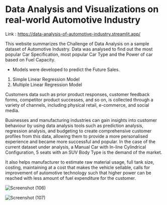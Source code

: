 # Data Analysis and Visualizations on real-world Automotive Industry 
 Link : https://data-analysis-of-automotive-industry.streamlit.app/

This website summarizes the Challenge of Data Analysis on a sample dataset of Automotive Industry.
Data was analysed to find out the most popular Car Specification, most popular Car Type and the Power of car based on Fuel Capacity.
- Models were developed to predict the Future Sales.
1. Simple Linear Regression Model
2. Multiple Linear Regression Model

Customers data such as prior product responses, customer feedback forms, competitor product successes, and so on, is collected through a variety of channels, including physical retail, e-commerce, and social media. 

Businesses and manufacturing industries can gain insights into customer behaviour by using data analysis tools such as prediction analysis, regression analysis, and budgeting to create comprehensive customer profiles from this data, allowing them to provide a more personalised experience and became more successful and popular.
In the case of the current dataset under analysis, a Manual Car with In-line Cylindrical Configuration, 5 seats with an SUV Body Type is the demand of the market.

It also helps manufacturer to estimate raw material usage, full tank size, costing, maintaining at a cost that makes the vehicle sellable, calls for improvement of automotive technology such that higher power can be reached with less amount of fuel expenditure for the customer.

![Screenshot (106)](https://user-images.githubusercontent.com/88529671/218454641-97744e9f-32d8-4bf6-b6b8-a0acd2e07eb3.png)


![Screenshot (107)](https://user-images.githubusercontent.com/88529671/218455022-218e5b57-96d7-48f0-9cca-6b4378167ad8.jpeg)
